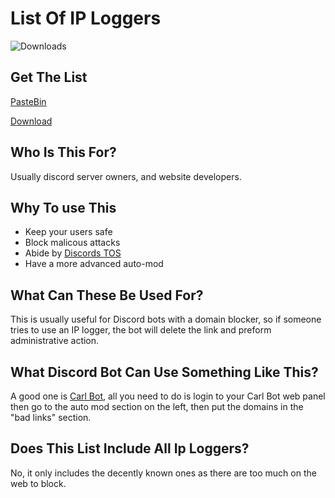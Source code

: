 # List Of IP Loggers
![Downloads](https://img.shields.io/github/downloads/MattLawz/List-Of-IPLoggers/total)

## Get The List
[PasteBin](https://raw.githubusercontent.com/MattLawz/List-Of-IPLoggers/main/pastebin.txt)

[Download](https://github.com/MattLawz/List-Of-IPLoggers/releases/download/V1.0/list.txt)
## Who Is This For?
Usually discord server owners, and website developers.

## Why To use This
- Keep your users safe
- Block malicous attacks
- Abide by [Discords TOS](https://discord.com/terms)
- Have a more advanced auto-mod

## What Can These Be Used For?
This is usually useful for Discord bots with a domain blocker, so if someone tries to use an IP logger, the bot will delete the link and preform administrative action.

## What Discord Bot Can Use Something Like This?
A good one is [Carl Bot](https://carl.gg/), all you need to do is login to your Carl Bot web panel then go to the auto mod section on the left, then put the domains in the "bad links" section.

## Does This List Include All Ip Loggers?
No, it only includes the decently known ones as there are too much on the web to block.
